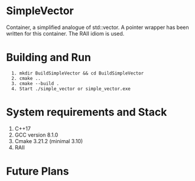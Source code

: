 # SimpleVector
Container, a simplified analogue of std::vector. A pointer wrapper has been written for this container. The RAII idiom is used.
# Building and Run
```
  1. mkdir BuildSimpleVector && cd BuildSimpleVector
  2. cmake ..
  3. cmake --build .
  4. Start ./simple_vector or simple_vector.exe
```
# System requirements and Stack
  1. C++17
  2. GCC version 8.1.0
  3. Cmake 3.21.2 (minimal 3.10)
  4. RAII
# Future Plans
  
